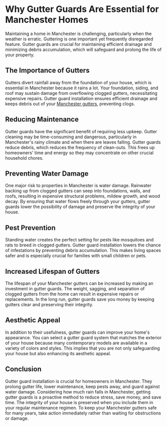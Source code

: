 # Why Gutter Guards Are Essential for Manchester Homes

Maintaining a home in Manchester is challenging, particularly when the weather is erratic. Guttering is one important yet frequently disregarded feature. Gutter guards are crucial for maintaining efficient drainage and minimizing debris accumulation, which will safeguard and prolong the life of your property.

## The Importance of Gutters

Gutters divert rainfall away from the foundation of your house, which is essential in Manchester because it rains a lot. Your foundation, siding, and roof may sustain damage from overflowing clogged gutters, necessitating expensive repairs. Gutter guard installation ensures efficient drainage and keeps debris out of your [Manchester gutters](https://jpguttersplus.com/), preventing clogs.

## Reducing Maintenance

Gutter guards have the significant benefit of requiring less upkeep. Gutter cleaning may be time-consuming and dangerous, particularly in Manchester's rainy climate and when there are leaves falling. Gutter guards reduce debris, which reduces the frequency of clean-outs. This frees up homeowners' time and energy so they may concentrate on other crucial household chores.

## Preventing Water Damage

One major risk to properties in Manchester is water damage. Rainwater backing up from clogged gutters can seep into foundations, walls, and roofs, resulting in expensive structural problems, mildew growth, and wood decay. By ensuring that water flows freely through your gutters, gutter guards lower the possibility of damage and preserve the integrity of your house.

## Pest Prevention

Standing water creates the perfect setting for pests like mosquitoes and rats to breed in clogged gutters. Gutter guard installation lowers the chance of infestations by preventing debris accumulation. This makes living spaces safer and is especially crucial for families with small children or pets.

## Increased Lifespan of Gutters

The lifespan of your Manchester gutters can be increased by making an investment in gutter guards. The weight, sagging, and separation of clogged gutters from the home can result in expensive repairs or replacements. In the long run, gutter guards save you money by keeping gutters clear and preserving their integrity.

## Aesthetic Appeal

In addition to their usefulness, gutter guards can improve your home's appearance. You can select a gutter guard system that matches the exterior of your house because many contemporary models are available in a variety of colors and styles. This implies that you are not only safeguarding your house but also enhancing its aesthetic appeal.

## Conclusion

Gutter guard installation is crucial for homeowners in Manchester. They prolong gutter life, lower maintenance, keep pests away, and guard against water damage. Considering how much rain falls in Manchester, getting gutter guards is a proactive method to reduce stress, save money, and save time. The integrity of your house is preserved when you include them in your regular maintenance regimen. To keep your Manchester gutters safe for many years, take action immediately rather than waiting for obstructions or damage.
